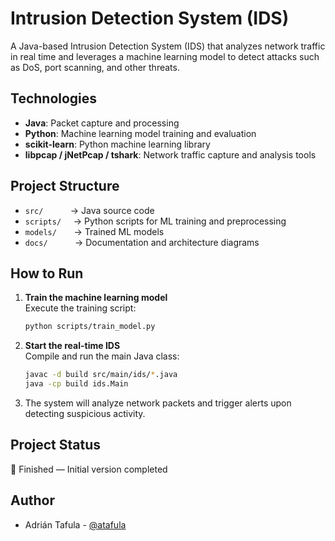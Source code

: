 # Intrusion Detection System (IDS)

A Java-based Intrusion Detection System (IDS) that analyzes network traffic in real time and leverages a machine learning model to detect attacks such as DoS, port scanning, and other threats.

## Technologies
- **Java**: Packet capture and processing
- **Python**: Machine learning model training and evaluation
- **scikit-learn**: Python machine learning library
- **libpcap / jNetPcap / tshark**: Network traffic capture and analysis tools

## Project Structure
- `src/` &nbsp;&nbsp;&nbsp;&nbsp;&nbsp;&nbsp;&nbsp;&nbsp;&nbsp;&nbsp;→ Java source code
- `scripts/` &nbsp;&nbsp;&nbsp;&nbsp;→ Python scripts for ML training and preprocessing
- `models/` &nbsp;&nbsp;&nbsp;&nbsp;&nbsp;&nbsp;→ Trained ML models
- `docs/` &nbsp;&nbsp;&nbsp;&nbsp;&nbsp;&nbsp;&nbsp;&nbsp;&nbsp;&nbsp;→ Documentation and architecture diagrams

## How to Run

1. **Train the machine learning model**  
   Execute the training script:
   ```sh
   python scripts/train_model.py
   ```
2. **Start the real-time IDS**  
   Compile and run the main Java class:
   ```sh
   javac -d build src/main/ids/*.java
   java -cp build ids.Main
   ```
3. The system will analyze network packets and trigger alerts upon detecting suspicious activity.

## Project Status
🔸  Finished — Initial version completed

## Author
- Adrián Tafula - [@atafula](https://github.com/atafula)
